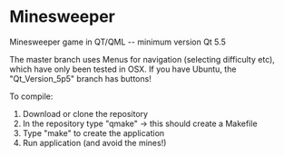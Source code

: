 # Minesweeper
Minesweeper game in QT/QML -- minimum version Qt 5.5

The master branch uses Menus for navigation (selecting difficulty etc), which have only been tested in OSX. If you have Ubuntu, the "Qt_Version_5p5" branch has buttons!

To compile:

1) Download or clone the repository
2) In the repository type "qmake" -> this should create a Makefile
3) Type "make" to create the application
4) Run application (and avoid the mines!)
